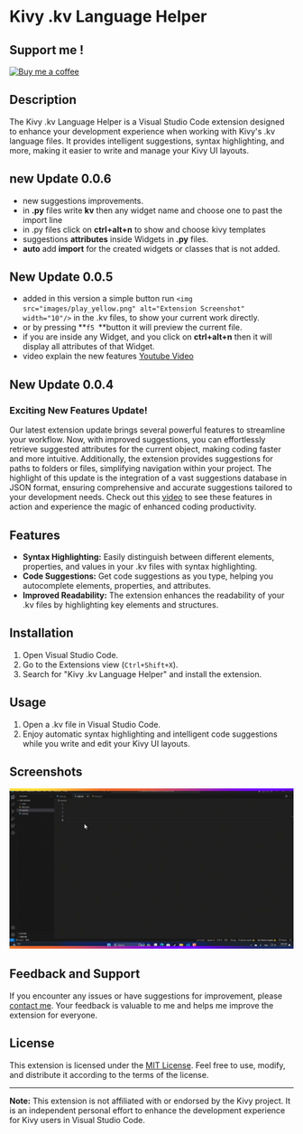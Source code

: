 # Kivy .kv Language Helper

## Support me !

<a href="https://buymeacoffee.com/hichem_dev">
  <img src="https://files.catbox.moe/alegxx.png" alt="Buy me a coffee" height="60">
</a>


## Description

The Kivy .kv Language Helper is a Visual Studio Code extension designed to enhance your development experience when working with Kivy's .kv language files. It provides intelligent suggestions, syntax highlighting, and more, making it easier to write and manage your Kivy UI layouts.

## new Update 0.0.6

* new suggestions improvements.
* in **.py** files write **kv** then any widget name and choose one to past the import line
* in .py files click on **ctrl+alt+n** to show and choose kivy templates
* suggestions **attributes** inside Widgets in **.py** files.
* **auto** add **import** for the created widgets or classes that is not added.

## New Update 0.0.5

- added in this version a simple button run `<img src="images/play_yellow.png" alt="Extension Screenshot" width="10"/>` in the .kv files, to show your current work directly.
- or by pressing **`f5 `**button it will preview the current file.
- if you are inside any Widget, and you click on **ctrl+alt+n** then it will display all attributes of that Widget.
- video explain the new features [Youtube Video](https://www.youtube.com/watch?v=eQ0yx2RZMjM)

## New Update 0.0.4

### Exciting New Features Update!

Our latest extension update brings several powerful features to streamline your workflow. Now, with improved suggestions, you can effortlessly retrieve suggested attributes for the current object, making coding faster and more intuitive. Additionally, the extension provides suggestions for paths to folders or files, simplifying navigation within your project. The highlight of this update is the integration of a vast suggestions database in JSON format, ensuring comprehensive and accurate suggestions tailored to your development needs. Check out this [video](https://youtu.be/wlK9a249O2U) to see these features in action and experience the magic of enhanced coding productivity.

## Features

- **Syntax Highlighting:** Easily distinguish between different elements, properties, and values in your .kv files with syntax highlighting.
- **Code Suggestions:** Get code suggestions as you type, helping you autocomplete elements, properties, and attributes.
- **Improved Readability:** The extension enhances the readability of your .kv files by highlighting key elements and structures.

## Installation

1. Open Visual Studio Code.
2. Go to the Extensions view (`Ctrl+Shift+X`).
3. Search for "Kivy .kv Language Helper" and install the extension.

## Usage

1. Open a .kv file in Visual Studio Code.
2. Enjoy automatic syntax highlighting and intelligent code suggestions while you write and edit your Kivy UI layouts.

## Screenshots

![Extension Screenshot](images/kv_helper_explain.gif)

## Feedback and Support

If you encounter any issues or have suggestions for improvement, please [contact me](nsitiliem@gmail.com). Your feedback is valuable to me and helps me improve the extension for everyone.

## License

This extension is licensed under the [MIT License](LICENSE.md). Feel free to use, modify, and distribute it according to the terms of the license.

---

**Note:** This extension is not affiliated with or endorsed by the Kivy project. It is an independent personal effort to enhance the development experience for Kivy users in Visual Studio Code.
